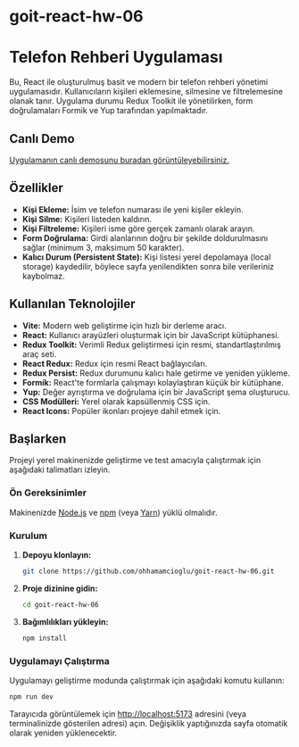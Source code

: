 # goit-react-hw-06
# Telefon Rehberi Uygulaması

Bu, React ile oluşturulmuş basit ve modern bir telefon rehberi yönetimi uygulamasıdır. Kullanıcıların kişileri eklemesine, silmesine ve filtrelemesine olanak tanır. Uygulama durumu Redux Toolkit ile yönetilirken, form doğrulamaları Formik ve Yup tarafından yapılmaktadır.

## Canlı Demo

[Uygulamanın canlı demosunu buradan görüntüleyebilirsiniz.](https://goit-react-hw-06-pi-nine.vercel.app/)

## Özellikler

-   **Kişi Ekleme:** İsim ve telefon numarası ile yeni kişiler ekleyin.
-   **Kişi Silme:** Kişileri listeden kaldırın.
-   **Kişi Filtreleme:** Kişileri isme göre gerçek zamanlı olarak arayın.
-   **Form Doğrulama:** Girdi alanlarının doğru bir şekilde doldurulmasını sağlar (minimum 3, maksimum 50 karakter).
-   **Kalıcı Durum (Persistent State):** Kişi listesi yerel depolamaya (local storage) kaydedilir, böylece sayfa yenilendikten sonra bile verileriniz kaybolmaz.

## Kullanılan Teknolojiler

-   **Vite:** Modern web geliştirme için hızlı bir derleme aracı.
-   **React:** Kullanıcı arayüzleri oluşturmak için bir JavaScript kütüphanesi.
-   **Redux Toolkit:** Verimli Redux geliştirmesi için resmi, standartlaştırılmış araç seti.
-   **React Redux:** Redux için resmi React bağlayıcıları.
-   **Redux Persist:** Redux durumunu kalıcı hale getirme ve yeniden yükleme.
-   **Formik:** React'te formlarla çalışmayı kolaylaştıran küçük bir kütüphane.
-   **Yup:** Değer ayrıştırma ve doğrulama için bir JavaScript şema oluşturucu.
-   **CSS Modülleri:** Yerel olarak kapsüllenmiş CSS için.
-   **React Icons:** Popüler ikonları projeye dahil etmek için.

## Başlarken

Projeyi yerel makinenizde geliştirme ve test amacıyla çalıştırmak için aşağıdaki talimatları izleyin.

### Ön Gereksinimler

Makinenizde [Node.js](https://nodejs.org/) ve [npm](https://www.npmjs.com/) (veya [Yarn](https://yarnpkg.com/)) yüklü olmalıdır.

### Kurulum

1.  **Depoyu klonlayın:**
    ```sh
    git clone https://github.com/ohhamamcioglu/goit-react-hw-06.git
    ```
2.  **Proje dizinine gidin:**
    ```sh
    cd goit-react-hw-06
    ```
3.  **Bağımlılıkları yükleyin:**
    ```sh
    npm install
    ```

### Uygulamayı Çalıştırma

Uygulamayı geliştirme modunda çalıştırmak için aşağıdaki komutu kullanın:

```sh
npm run dev
```

Tarayıcıda görüntülemek için [http://localhost:5173](http://localhost:5173) adresini (veya terminalinizde gösterilen adresi) açın. Değişiklik yaptığınızda sayfa otomatik olarak yeniden yüklenecektir.
